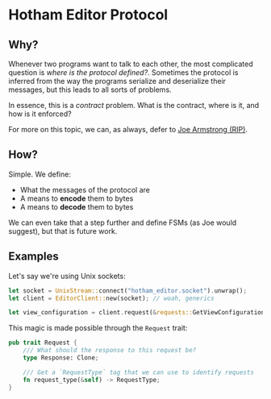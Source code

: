 # Hotham Editor Protocol
## Why?
Whenever two programs want to talk to each other, the most complicated question is *where is the protocol defined?*. Sometimes the protocol is inferred from the way the programs serialize and deserialize their messages, but this leads to all sorts of problems.

In essence, this is a *contract* problem. What is the contract, where is it, and how is it enforced?

For more on this topic, we can, as always, defer to [Joe Armstrong (RIP)](https://www.youtube.com/watch?v=ed7A7r6DBsM).

## How?
Simple. We define:

- What the messages of the protocol are
- A means to **encode** them to bytes
- A means to **decode** them to bytes

We can even take that a step further and define FSMs (as Joe would suggest), but that is future work.


## Examples
Let's say we're using Unix sockets:

```rust
let socket = UnixStream::connect("hotham_editor.socket").unwrap();
let client = EditorClient::new(socket); // woah, generics

let view_configuration = client.request(&requests::GetViewConfiguration {}).unwrap(); // view_configuration is the correct type!!
```

This magic is made possible through the `Request` trait:

```rust
pub trait Request {
    /// What should the response to this request be?
    type Response: Clone;

    /// Get a `RequestType` tag that we can use to identify requests
    fn request_type(&self) -> RequestType;
}
```
